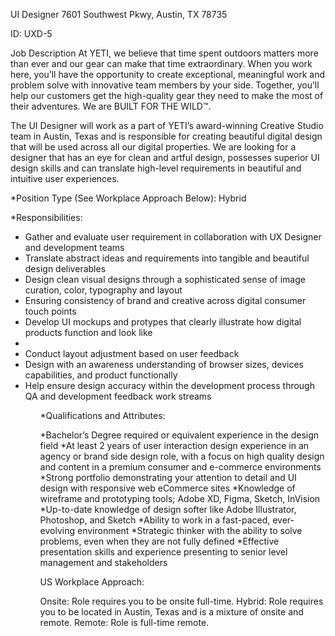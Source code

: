UI Designer
7601 Southwest Pkwy, Austin, TX 78735

ID: UXD-5

Job Description
At YETI, we believe that time spent outdoors matters more than ever and our gear can make that time extraordinary. When you work here, you’ll have the opportunity to create exceptional, meaningful work and problem solve with innovative team members by your side. Together, you’ll help our customers get the high-quality gear they need to make the most of their adventures. We are BUILT FOR THE WILD™.

 

The UI Designer will work as a part of YETI’s award-winning Creative Studio team in Austin, Texas and is responsible for creating beautiful digital design that will be used across all our digital properties. We are looking for a designer that has an eye for clean and artful design, possesses superior UI design skills and can translate high-level requirements in beautiful and intuitive user experiences.

*Position Type (See Workplace Approach Below): Hybrid

*Responsibilities:
<ul>
<li>Gather and evaluate user requirement in collaboration with UX Designer and development teams</li>
 <li>Translate abstract ideas and requirements into tangible and beautiful design deliverables</li>
<li>Design clean visual designs through a sophisticated sense of image curation, color, typography and layout</li>
 <li>Ensuring consistency of brand and creative across digital consumer touch points</li>
<li>Develop UI mockups and protypes that clearly illustrate how digital products function and look like<li>
 <li>Conduct layout adjustment based on user feedback</li>
<li>Design with an awareness understanding of browser sizes, devices capabilities, and product functionally</li>
<li>Help ensure design accuracy within the development process through QA and development feedback work streams</li>
 <ul>

*Qualifications and Attributes:

*Bachelor’s Degree required or equivalent experience in the design field
*At least 2 years of user interaction design experience in an agency or brand side design role, with a focus on high quality design and content in a premium consumer and e-commerce environments
*Strong portfolio demonstrating your attention to detail and UI design with responsive web eCommerce sites
*Knowledge of wireframe and prototyping tools; Adobe XD, Figma, Sketch, InVision
*Up-to-date knowledge of design softer like Adobe Illustrator, Photoshop, and Sketch
*Ability to work in a fast-paced, ever-evolving environment
*Strategic thinker with the ability to solve problems, even when they are not fully defined
*Effective presentation skills and experience presenting to senior level management and stakeholders

US Workplace Approach:

Onsite: Role requires you to be onsite full-time.
Hybrid: Role requires you to be located in Austin, Texas and is a mixture of onsite and remote.
Remote: Role is full-time remote.
